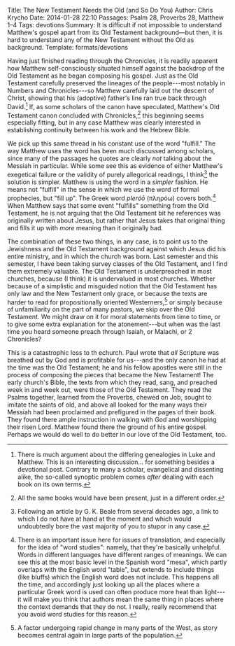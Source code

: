Title: The New Testament Needs the Old (and So Do You)
Author: Chris Krycho
Date: 2014-01-28 22:10
Passages: Psalm 28, Proverbs 28, Matthew 1–4
Tags: devotions
Summary: It is difficult if not impossible to understand Matthew's gospel apart from its Old Testament background—but then, it is hard to understand any of the New Testament without the Old as background.
Template: formats/devotions

Having just finished reading through the Chronicles, it is readily apparent how Matthew self-consciously situated himself against the backdrop of the Old Testament as he began composing his gospel. Just as the Old Testament carefully preserved the lineages of the people---most notably in Numbers and Chronicles---so Matthew carefully laid out the descent of Christ, showing that his (adoptive) father's line ran true back through David.[^synoptic] If, as some scholars of the canon have speculated, Matthew's Old Testament canon concluded with Chronicles,[^canon] this beginning seems especially fitting, but in any case Matthew was clearly interested in establishing continuity between his work and the Hebrew Bible.

We pick up this same thread in his constant use of the word "fulfill." The way Matthew uses the word has been much discussed among scholars, since many of the passages he quotes are clearly *not* talking about the Messiah in particular. While some see this as evidence of either Matthew's exegetical failure or the validity of purely allegorical readings, I think[^Beale] the solution is simpler. Matthew is using the word in a *simpler* fashion. He means not "fulfill" in the sense in which we use the word of formal prophecies, but "fill up". The Greek word *pleróō* (πληρόω) covers both.[^semantic-range] When Matthew says that some event "fulfills" something from the Old Testament, he is not arguing that the Old Testament bit he references was originally written about Jesus, but rather that Jesus takes that original thing and fills it up with *more* meaning than it originally had.

The combination of these two things, in any case, is to point us to the Jewishness and the Old Testament background against which Jesus did his entire ministry, and in which the church was born. Last semester and this semester, I have been taking survey classes of the Old Testament, and I find them extremely valuable. The Old Testament is underpreached in most churches, because (I think) it is undervalued in most churches. Whether because of a simplistic and misguided notion that the Old Testament has only law and the New Testament only grace, or because the texts are harder to read for propositionally oriented Westerners,[^proposition] or simply because of unfamiliarity on the part of many pastors, we skip over the Old Testament. We might draw on it for moral statements from time to time, or to give some extra explanation for the atonement---but when was the last time you heard someone preach through Isaiah, or Malachi, or 2 Chronicles?

This is a catastrophic loss to th echurch. Paul wrote that *all* Scripture was breathed out by God and is profitable for us---and the only canon he had at the time was the Old Testament; he and his fellow apostles were still in the process of composing the pieces that became the New Testament! The early church's Bible, the texts from which they read, sang, and preached week in and week out, were those of the Old Testament. They read the Psalms together, learned from the Proverbs, chewed on Job, sought to imitate the saints of old, and above all looked for the many ways their Messiah had been proclaimed and prefigured in the pages of their book. They found there ample instruction in walking with God and worshipping their risen Lord. Matthew found there the ground of his entire gospel. Perhaps we would do well to do better in our love of the Old Testament, too.

[^synoptic]: There is much argument about the differing genealogies in Luke and Matthew. This is an interesting discussion... for something besides a devotional post. Contrary to many a scholar, evangelical and dissenting alike, the so-called synoptic problem comes *after* dealing with each book on its own terms.

[^canon]: All the same books would have been present, just in a different order.

[^Beale]: Following an article by G. K. Beale from several decades ago, a link to which I do not have at hand at the moment and which would undoubtedly bore the vast majority of you to stupor in any case.

[^semantic-range]: There is an important issue here for issues of translation, and especially for the idea of "word studies": namely, that they're basically unhelpful. Words in different languages have different ranges of meanings. We can see this at the most basic level in the Spanish word "mesa", which partly overlaps with the English word "table", but extends to include things (like bluffs) which the English word does not include. This happens all the time, and accordingly just looking up all the places where a particular Greek word is used can often produce more heat than light---it will make you think that authors mean the same thing in places where the context demands that they do not. I really, really recommend that you avoid word studies for this reason.

[^proposition]: A factor undergoing rapid change in many parts of the West, as story becomes central again in large parts of the population.